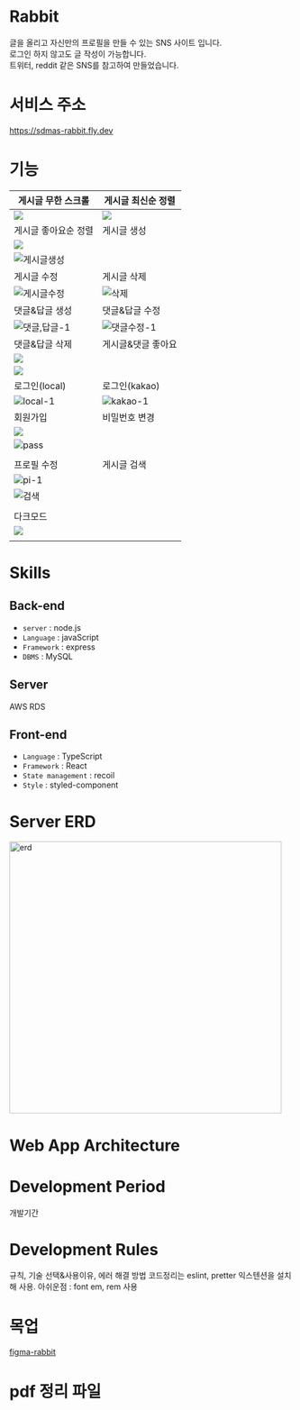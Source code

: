 # Rabbit
글을 올리고 자신만의 프로필을 만들 수 있는 SNS 사이트 입니다.   
로그인 하지 않고도 글 작성이 가능합니다.  
트위터, reddit 같은 SNS를 참고하여 만들었습니다.  

# 서비스 주소
https://sdmas-rabbit.fly.dev

# 기능

| 게시글 무한 스크롤                                                                                                     | 게시글 최신순 정렬                                                                                                    |
| ---------------------------------------------------------------------------------------------------------------------- | --------------------------------------------------------------------------------------------------------------------- |
| ![](https://user-images.githubusercontent.com/105098581/235679195-eb821f04-584a-43e4-bfd4-cb6e3acbba3b.gif)            | ![](https://user-images.githubusercontent.com/105098581/235680606-346e4323-09f9-4d93-8e81-9758c14ac812.gif)           |
| 게시글 좋아요순 정렬                                                                                                   | 게시글 생성                                                                                                           |
| ![](https://user-images.githubusercontent.com/105098581/235828578-b4d8d3a5-cbc3-45c7-ada8-82a0ad89c227.gif)            |
| ![게시글생성](https://user-images.githubusercontent.com/105098581/235828838-9faba980-bb3d-4d79-983d-3d898049e203.gif)  |
| 게시글 수정                                                                                                            | 게시글 삭제                                                                                                           |
| ![게시글수정](https://user-images.githubusercontent.com/105098581/235828988-efd13fb8-3345-4e91-8df0-1ab828da4ecf.gif)  | ![삭제](https://user-images.githubusercontent.com/105098581/235829138-0f07fd3a-da4d-4081-80bf-d87be5ebfb8c.gif)       |
| 댓글&답글 생성                                                                                                         | 댓글&답글 수정                                                                                                        |
| ![댓글,답글-1](https://user-images.githubusercontent.com/105098581/235829335-86f762fe-3971-414a-a962-4e1ee663c6b3.gif) | ![댓글수정-1](https://user-images.githubusercontent.com/105098581/235829643-bdb6b4aa-cb1c-4b78-a869-fb870a82adb4.gif) |
| 댓글&답글 삭제                                                                                                         | 게시글&댓글 좋아요                                                                                                    |
| ![](https://user-images.githubusercontent.com/105098581/235829787-878a81f6-8ad5-4e7f-a63c-465923f24089.gif)            |
| ![](https://user-images.githubusercontent.com/105098581/235829948-3f0d3df1-b645-47c5-8fff-83a28c618ce3.gif)            |
| 로그인(local)                                                                                                          | 로그인(kakao)                                                                                                         |
| ![local-1](https://user-images.githubusercontent.com/105098581/235830903-594aa54e-8abf-4d6f-a811-e1297561781d.gif)     | ![kakao-1](https://user-images.githubusercontent.com/105098581/235830898-c1d77bd3-fb96-436c-b7d2-73c3b30e7fcd.gif)    |
| 회원가입                                                                                                               | 비밀번호 변경                                                                                                         |
| ![](https://user-images.githubusercontent.com/105098581/235831488-91133916-1b69-4983-82ed-260de9971d02.gif)            |
| ![pass](https://user-images.githubusercontent.com/105098581/235831633-79badfc7-f23b-48f9-90c9-df8db940efaf.gif)        |
|                                                                                                                        |
| 프로필 수정                                                                                                            | 게시글 검색                                                                                                           |
| ![pi-1](https://user-images.githubusercontent.com/105098581/235831772-3578b9b3-ff58-4b52-b923-43e681dc89df.gif)        |
| ![검색](https://user-images.githubusercontent.com/105098581/235831928-76dd9b9d-eda4-4a0b-b224-c7fc2fca091a.gif)        |
|                                                                                                                        |
| 다크모드                                                                                                               |                                                                                                                       |
| ![](https://user-images.githubusercontent.com/105098581/235830126-7892efb7-62a6-4d56-9a3b-017660a8d663.gif)            |
|                                                                                                                        |


# Skills
## Back-end

- `server` : node.js
- `Language` : javaScript
- `Framework` : express
- `DBMS` : MySQL
## Server

AWS RDS
## Front-end

- `Language` : TypeScript  
- `Framework` : React  
- `State management` : recoil  
- `Style` : styled-component  

# Server ERD

<img width="483" alt="erd" src="https://user-images.githubusercontent.com/105098581/235833047-e14042ef-9a56-45ec-abb9-5dfa59d8e901.png">


# Web App Architecture

# Development Period
개발기간
# Development Rules
규칙, 기술 선택&사용이유, 에러 해결 방법
코드정리는 eslint, pretter 익스텐션을 설치해 사용.
아쉬운점 : font em, rem 사용

# 목업
[figma-rabbit](https://www.figma.com/file/VdqnJ2uhOuZA9jhywhxCsX/Like-Reddit?node-id=8-70&t=WSYYUJuWCmMMVJgE-0)

# pdf 정리 파일
